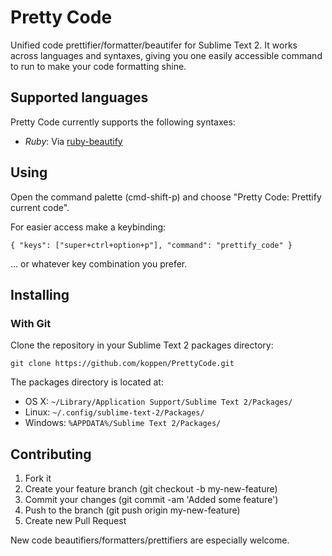 # Pretty Code

Unified code prettifier/formatter/beautifer for Sublime Text 2. It works across
languages and syntaxes, giving you one easily accessible command to run to make
your code formatting shine.

## Supported languages

Pretty Code currently supports the following syntaxes:

* _Ruby_: Via [ruby-beautify](https://github.com/erniebrodeur/ruby-beautify)

## Using

Open the command palette (cmd-shift-p) and choose "Pretty Code: Prettify current
code".

For easier access make a keybinding:

    { "keys": ["super+ctrl+option+p"], "command": "prettify_code" }

... or whatever key combination you prefer.

## Installing

### With Git

Clone the repository in your Sublime Text 2 packages directory:

    git clone https://github.com/koppen/PrettyCode.git

The packages directory is located at:

* OS X: `~/Library/Application Support/Sublime Text 2/Packages/`
* Linux: `~/.config/sublime-text-2/Packages/`
* Windows: `%APPDATA%/Sublime Text 2/Packages/`

## Contributing

1. Fork it
2. Create your feature branch (git checkout -b my-new-feature)
3. Commit your changes (git commit -am 'Added some feature')
4. Push to the branch (git push origin my-new-feature)
5. Create new Pull Request

New code beautifiers/formatters/prettifiers are especially welcome.
